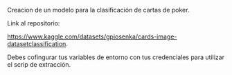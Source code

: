 Creacion de un modelo para la clasificación de cartas de poker.

Link al repositorio:

https://www.kaggle.com/datasets/gpiosenka/cards-image-datasetclassification.

Debes cofingurar tus variables de entorno con tus credenciales para utilizar el scrip de extracción.
